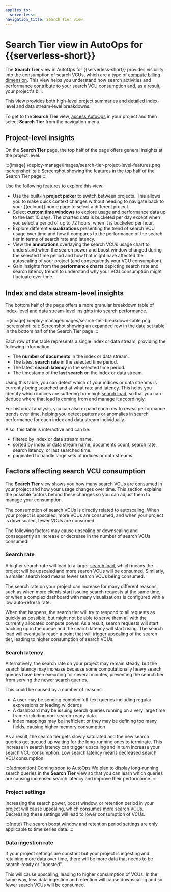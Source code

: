 ```yaml
---
applies_to:
  serverless:
navigation_title: Search Tier view
---
```


# Search Tier view in AutoOps for {{serverless-short}}

The **Search Tier** view in AutoOps for {{serverless-short}} provides visibility into the consumption of search VCUs, which are a type of [compute billing dimension](/deploy-manage/monitor/autoops/autoops-for-serverless.md#compute-billing-dimensions). This view helps you understand how search activities and performance contribute to your search VCU consumption and, as a result, your project's bill. 

This view provides both high-level project summaries and detailed index-level and data stream-level breakdowns. 

To get to the **Search Tier** view, [access AutoOps](/deploy-manage/monitor/autoops/access-autoops-for-serverless.md) in your project and then select **Search Tier** from the navigation menu.

## Project-level insights

On the **Search Tier** page, the top half of the page offers general insights at the project level.

:::{image} /deploy-manage/images/search-tier-project-level-features.png
:screenshot:
:alt: Screenshot showing the features in the top half of the Search Tier page
:::

Use the following features to explore this view:
* Use the built-in **project picker** to switch between projects. This allows you to make quick context changes without needing to navigate back to your {{ecloud}} home page to select a different project.
* Select **custom time windows** to explore usage and performance data up to the last 10 days. The charted data is bucketed per day except when you select a period of up to 72 hours, when it is bucketed per hour.
* Explore different **visualizations** presenting the trend of search VCU usage over time and how it compares to the performance of the search tier in terms of search rate and latency.
* View the **annotations** overlaying the search VCUs usage chart to understand when the search power and boost window changed during the selected time period and how that might have affected the autoscaling of your project (and consequently your VCU consumption). 
* Gain insights from the **performance charts** depicting search rate and search latency trends to understand why your VCU consumption might fluctuate over time. 

## Index and data stream-level insights
 
The bottom half of the page offers a more granular breakdown table of index-level and data stream-level insights into search performance. 

:::{image} /deploy-manage/images/search-tier-breakdown-table.png
:screenshot:
:alt: Screenshot showing an expanded row in the data set table in the bottom half of the Search Tier page
:::

Each row of the table represents a single index or data stream, providing the following information:
* The **number of documents** in the index or data stream.
* The latest **search rate** in the selected time period.
* The latest **search latency** in the selected time period.
* The timestamp of the **last search** on the index or data stream.

Using this table, you can detect which of your indices or data streams is currently being searched and at what rate and latency. This helps you identify which indices are suffering from high [search load](https://www.elastic.co/search-labs/blog/elasticsearch-serverless-tier-autoscaling#what-is-search-load?), so that you can deduce where that load is coming from and manage it accordingly.

For historical analysis, you can also expand each row to reveal performance trends over time, helping you detect patterns or anomalies in search performance for each index and data stream individually.

Also, this table is interactive and can be:

* filtered by index or data stream name.
* sorted by index or data stream name, documents count, search rate, search latency, or last searched time.
* paginated to handle large sets of indices or data streams.

## Factors affecting search VCU consumption
The **Search Tier** view shows you how many search VCUs are consumed in your project and how your usage changes over time. This section explains the possible factors behind these changes so you can adjust them to manage your consumption. 

The consumption of search VCUs is directly related to autoscaling. When your project is upscaled, more VCUs are consumed, and when your project is downscaled, fewer VCUs are consumed. 

The following factors may cause upscaling or downscaling and consequently an increase or decrease in the number of search VCUs consumed:

### Search rate
A higher search rate will lead to a larger [search load](https://www.elastic.co/search-labs/blog/elasticsearch-serverless-tier-autoscaling#what-is-search-load?), which means the project will be upscaled and more search VCUs will be consumed. Similarly, a smaller search load means fewer search VCUs being consumed.

The search rate on your project can increase for many different reasons, such as when more clients start issuing search requests at the same time, or when a complex dashboard with many visualizations is configured with a low auto-refresh rate. 

When that happens, the search tier will try to respond to all requests as quickly as possible, but might not be able to serve them all with the currently allocated compute power. As a result, search requests will start backing up in the queue and the search latency will start rising. The search load will eventually reach a point that will trigger upscaling of the search tier, leading to higher consumption of search VCUs.

### Search latency

Alternatively, the search rate on your project may remain steady, but the search latency may increase because some computationally heavy search queries have been executing for several minutes, preventing the search tier from serving the newer search queries. 

This could be caused by a number of reasons:

* A user may be sending complex full-text queries including regular expressions or leading wildcards
* A dashboard may be issuing search queries running on a very large time frame including non-search-ready data
* Index mappings may be inefficient or they may be defining too many fields, causing higher memory consumption

As a result, the search tier gets slowly saturated and the new search queries get queued up waiting for the long-running ones to terminate. This increase in search latency can trigger upscaling and in turn increase your search VCU consumption. Low search latency means decreased search VCU consumption.

:::{admonition} Coming soon to AutoOps
We plan to display long-running search queries in the **Search Tier** view so that you can learn which queries are causing increased search latency and improve their performance.
:::

### Project settings
Increasing the search power, boost window, or retention period in your project will cause upscaling, which consumes more search VCUs. Decreasing these settings will lead to lower consumption of VCUs.

:::{note}
The search boost window and retention period settings are only applicable to time series data.
:::

### Data ingestion rate
If your project settings are constant but your project is ingesting and retaining more data over time, there will be more data that needs to be search-ready or "boosted". 

This will cause upscaling, leading to higher consumption of VCUs. In the same way, less data ingestion and retention will cause downscaling and so fewer search VCUs will be consumed.
